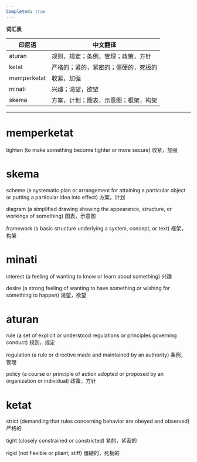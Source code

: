 ```yaml
---
Completed: true
---
```


**词汇表**

| 印尼语 | 中文翻译 |
|--------|----------|
| aturan | 规则，规定；条例，管理；政策，方针 |
| ketat | 严格的；紧的，紧密的；僵硬的，死板的 |
| memperketat | 收紧，加强 |
| minati | 兴趣；渴望，欲望 |
| skema | 方案，计划；图表，示意图；框架，构架 |

---

# memperketat

tighten (to make something become tighter or more secure)
收紧，加强

# skema

scheme (a systematic plan or arrangement for attaining a particular object or putting a particular idea into effect)
方案，计划

diagram (a simplified drawing showing the appearance, structure, or workings of something)
图表，示意图

framework (a basic structure underlying a system, concept, or text)
框架，构架

# minati

interest (a feeling of wanting to know or learn about something)
兴趣

desire (a strong feeling of wanting to have something or wishing for something to happen)
渴望，欲望

# aturan

rule (a set of explicit or understood regulations or principles governing conduct)
规则，规定

regulation (a rule or directive made and maintained by an authority)
条例，管理

policy (a course or principle of action adopted or proposed by an organization or individual)
政策，方针

# ketat

strict (demanding that rules concerning behavior are obeyed and observed)
严格的

tight (closely constrained or constricted)
紧的，紧密的

rigid (not flexible or pliant; stiff)
僵硬的，死板的
